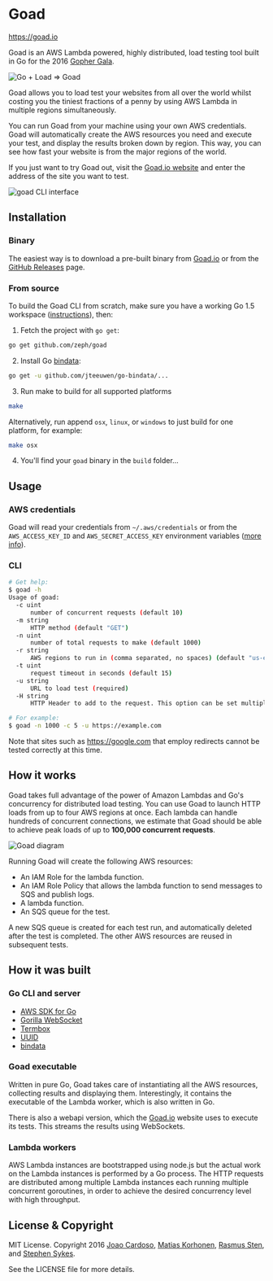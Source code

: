 # Goad

<https://goad.io>

Goad is an AWS Lambda powered, highly distributed,
load testing tool built in Go for the 2016 [Gopher Gala][].

![Go + Load ⇒ Goad](https://goad.io/assets/go-plus-load.png)

Goad allows you to load test your websites from all over the world whilst costing you the tiniest fractions of a penny by using AWS Lambda in multiple regions simultaneously.

You can run Goad from your machine using your own AWS credentials. Goad will automatically create the AWS resources you need and execute your test, and display the results broken down by region. This way, you can see how fast your website is from the major regions of the world.

If you just want to try Goad out, visit the [Goad.io website](https://goad.io) and enter the address of the site you want to test.

![goad CLI interface](https://goad.io/assets/cli.gif)

## Installation

### Binary

The easiest way is to download a pre-built binary from [Goad.io] or from the [GitHub Releases][] page.

### From source

To build the Goad CLI from scratch, make sure you have a working Go 1.5 workspace ([instructions](https://golang.org/doc/install)), then:


1. Fetch the project with `go get`:

  ```sh
  go get github.com/zeph/goad
  ```

2. Install Go [bindata][]:

  ```sh
  go get -u github.com/jteeuwen/go-bindata/...
  ```

3. Run make to build for all supported platforms

  ```sh
  make
  ```

  Alternatively, run append `osx`, `linux`, or `windows` to just build for one platform, for example:

  ```sh
  make osx
  ```

4. You'll find your `goad` binary in the `build` folder…

## Usage

### AWS credentials

Goad will read your credentials from `~/.aws/credentials` or from the `AWS_ACCESS_KEY_ID` and `AWS_SECRET_ACCESS_KEY` environment variables ([more info](http://blogs.aws.amazon.com/security/post/Tx3D6U6WSFGOK2H/A-New-and-Standardized-Way-to-Manage-Credentials-in-the-AWS-SDKs)).

### CLI

```sh
# Get help:
$ goad -h
Usage of goad:
  -c uint
      number of concurrent requests (default 10)
  -m string
      HTTP method (default "GET")
  -n uint
      number of total requests to make (default 1000)
  -r string
      AWS regions to run in (comma separated, no spaces) (default "us-east-1")
  -t uint
      request timeout in seconds (default 15)
  -u string
      URL to load test (required)
  -H string
      HTTP Header to add to the request. This option can be set multiple times.

# For example:
$ goad -n 1000 -c 5 -u https://example.com
```

Note that sites such as https://google.com that employ redirects cannot be tested correctly at this time.

## How it works

Goad takes full advantage of the power of Amazon Lambdas and Go's concurrency for distributed load testing. You can use Goad to launch HTTP loads from up to four AWS regions at once. Each lambda can handle hundreds of concurrent connections, we estimate that Goad should be able to achieve peak loads of up to **100,000 concurrent requests**.

![Goad diagram](https://goad.io/assets/diagram.svg)

Running Goad will create the following AWS resources:

- An IAM Role for the lambda function.
- An IAM Role Policy that allows the lambda function to send messages to SQS and publish logs.
- A lambda function.
- An SQS queue for the test.

A new SQS queue is created for each test run, and automatically deleted after the test is completed. The other AWS resources are reused in subsequent tests.

## How it was built

### Go CLI and server

* [AWS SDK for Go][]
* [Gorilla WebSocket][]
* [Termbox][]
* [UUID][]
* [bindata][]

### Goad executable

Written in pure Go, Goad takes care of instantiating all the AWS resources, collecting results and displaying them. Interestingly, it contains the executable of the Lambda worker, which is also written in Go.

There is also a webapi version, which the [Goad.io] website uses to execute its tests. This streams the results using WebSockets.

### Lambda workers

AWS Lambda instances are bootstrapped using node.js but the actual work on the Lambda instances is performed by a Go process. The HTTP
requests are distributed among multiple Lambda instances each running multiple concurrent goroutines, in order to achieve the desired
concurrency level with high throughput.

## License & Copyright

MIT License. Copyright 2016 [Joao Cardoso][], [Matias Korhonen][], [Rasmus Sten][], and [Stephen Sykes][].

See the LICENSE file for more details.

[Goad.io]: https://goad.io
[GitHub Releases]: https://github.com/gophergala2016/goad/releases

[AWS SDK for Go]: http://aws.amazon.com/sdk-for-go/
[Gorilla WebSocket]: https://github.com/gorilla/websocket
[Termbox]: https://github.com/nsf/termbox-go
[UUID]: https://github.com/satori/go.uuid
[bindata]: https://github.com/jteeuwen/go-bindata

[Gopher Gala]: http://gophergala.com/
[Joao Cardoso]: https://twitter.com/jcxplorer
[Matias Korhonen]: https://twitter.com/matiaskorhonen
[Rasmus Sten]: https://twitter.com/pajp
[Stephen Sykes]: https://twitter.com/sdsykes
